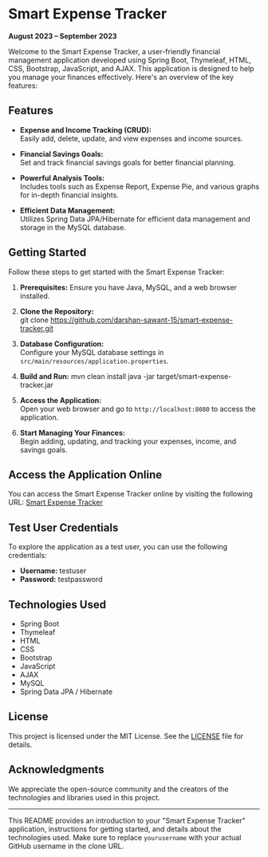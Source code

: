 # Smart Expense Tracker

**August 2023 – September 2023**

Welcome to the Smart Expense Tracker, a user-friendly financial management application developed using Spring Boot, Thymeleaf, HTML, CSS, Bootstrap, JavaScript, and AJAX. This application is designed to help you manage your finances effectively. Here's an overview of the key features:

## Features

- **Expense and Income Tracking (CRUD):**  
  Easily add, delete, update, and view expenses and income sources. 

- **Financial Savings Goals:**  
  Set and track financial savings goals for better financial planning.

- **Powerful Analysis Tools:**  
  Includes tools such as Expense Report, Expense Pie, and various graphs for in-depth financial insights.

- **Efficient Data Management:**  
  Utilizes Spring Data JPA/Hibernate for efficient data management and storage in the MySQL database.

## Getting Started

Follow these steps to get started with the Smart Expense Tracker:

1. **Prerequisites:** Ensure you have Java, MySQL, and a web browser installed.

2. **Clone the Repository:**  
git clone https://github.com/darshan-sawant-15/smart-expense-tracker.git

3. **Database Configuration:**  
Configure your MySQL database settings in `src/main/resources/application.properties`.

4. **Build and Run:**
mvn clean install
java -jar target/smart-expense-tracker.jar

5. **Access the Application:**  
Open your web browser and go to `http://localhost:8080` to access the application.

6. **Start Managing Your Finances:**  
Begin adding, updating, and tracking your expenses, income, and savings goals.

## Access the Application Online

You can access the Smart Expense Tracker online by visiting the following URL: [Smart Expense Tracker](https://smart-expense-tracker-production.up.railway.app)

## Test User Credentials

To explore the application as a test user, you can use the following credentials:

- **Username:** testuser
- **Password:** testpassword

## Technologies Used

- Spring Boot
- Thymeleaf
- HTML
- CSS
- Bootstrap
- JavaScript
- AJAX
- MySQL
- Spring Data JPA / Hibernate

## License

This project is licensed under the MIT License. See the [LICENSE](LICENSE) file for details.

## Acknowledgments

We appreciate the open-source community and the creators of the technologies and libraries used in this project.

---

This README provides an introduction to your "Smart Expense Tracker" application, instructions for getting started, and details about the technologies used. Make sure to replace `yourusername` with your actual GitHub username in the clone URL.

